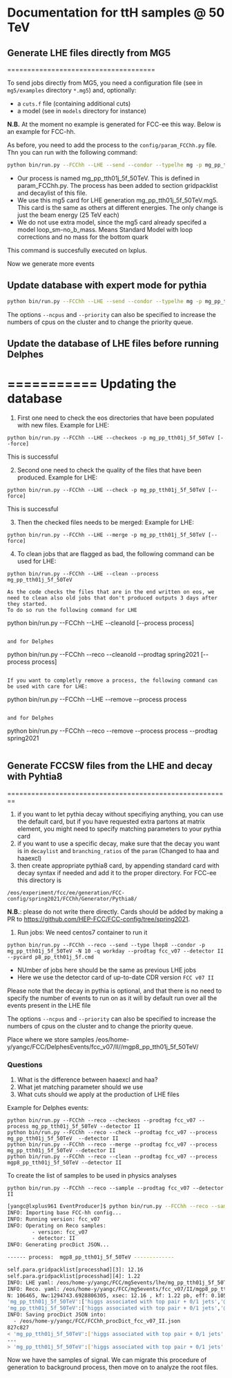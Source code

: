 # Documentation for ttH samples @ 50 TeV

## Generate LHE files directly from MG5
=====================================

To send jobs directly from MG5, you need a configuration file (see in ```mg5/examples``` directory ```*.mg5```) and, optionally:
   - a ```cuts.f``` file (containing additional cuts)
   - a model (see in ```models``` directory for instance)

**N.B.** At the moment no example is generated for FCC-ee this way. Below is an example for FCC-hh.

As before, you need to add the process to the ```config/param_FCChh.py``` file. Thn you can run with the following command:
```bash
python bin/run.py --FCChh --LHE --send --condor --typelhe mg -p mg_pp_tth01j_5f_50TeV --mg5card mg5/examples/mg_pp_tth01j_5f_50TeV.mg5 -N 1 -n 10000 -q espresso --centos7
```
- Our process is named mg_pp_tth01j_5f_50TeV. This is defined in param_FCChh.py. The process has been added to section  gridpacklist and decaylist of this file.
- We use this mg5 card for LHE generation mg_pp_tth01j_5f_50TeV.mg5. This card is the same as others at different energies. The only change is just the beam energy (25 TeV each)
- We do not use extra model, since the mg5 card already specifed a model loop_sm-no_b_mass. Means Standard Model with loop corrections and no mass for the bottom quark 

This command is succesfully executed on lxplus.

Now we generate more events
## Update database with expert mode for pythia
```bash
python bin/run.py --FCChh --LHE --send --condor --typelhe mg -p mg_pp_tth01j_5f_50TeV --mg5card mg5/examples/mg_pp_tth01j_5f_50TeV.mg5 -N 10 -n 100000 -q espresso --centos7
```

The options ```--ncpus``` and ```--priority``` can also be specified to increase the numbers of cpus on the cluster and to change the priority queue. 


## Update the database of LHE files before running Delphes
===========
Updating the database
==========================

1) First one need to check the eos directories that have been populated with new files. 
Example for LHE:
```
python bin/run.py --FCChh --LHE --checkeos -p mg_pp_tth01j_5f_50TeV [--force]
```
This is successful


2) Second one need to check the quality of the files that have been produced. 
Example for LHE:
```
python bin/run.py --FCChh --LHE --check -p mg_pp_tth01j_5f_50TeV [--force]
```
This is successful


3) Then the checked files needs to be merged:
Example for LHE:
```
python bin/run.py --FCChh --LHE --merge -p mg_pp_tth01j_5f_50TeV [--force]
```

4) To clean jobs that are flagged as bad, the following command can be used for LHE:
```
python bin/run.py --FCChh --LHE --clean --process mg_pp_tth01j_5f_50TeV
```

```
As the code checks the files that are in the end written on eos, we need to clean also old jobs that don't produced outputs 3 days after they started.
To do so run the following command for LHE
```
python bin/run.py --FCChh --LHE --cleanold [--process process]
```

and for Delphes
```
python bin/run.py --FCChh --reco --cleanold --prodtag spring2021 [--process process]
```

If you want to completly remove a process, the following command can be used with care for LHE:

```
python bin/run.py --FCChh --LHE --remove --process process 
```

and for Delphes
```
python bin/run.py --FCChh --reco --remove --process process --prodtag spring2021
```
```

## Generate FCCSW files from the LHE and decay with Pyhtia8
========================================================

1. if you want to let pythia decay without specifiying anything, you can use the default card, but if you have requested extra partons at matrix element, you might need to specify matching parameters to your pythia card
1. if you want to use a specific decay, make sure that the decay you want is in ```decaylist``` and ```branching_ratios``` of the ```param``` (Changed to haa and haaexcl)
1. then create appropriate pythia8 card, by appending standard card with decay syntax if needed and add it to the proper directory.
For FCC-ee this directory is
```
/eos/experiment/fcc/ee/generation/FCC-config/spring2021/FCChh/Generator/Pythia8/
```
**N.B.**: please do not write there directly. Cards should be added by making a PR to https://github.com/HEP-FCC/FCC-config/tree/spring2021.

1. Run jobs:
We need centos7 container to run it
```
python bin/run.py --FCChh --reco --send --type lhep8 --condor -p mg_pp_tth01j_5f_50TeV -N 10 -q workday --prodtag fcc_v07 --detector II --pycard p8_pp_tth01j_5f.cmd
```
- NUmber of jobs here should be the same as previous LHE jobs
- Here we use the detector card of up-to-date CDR version `FCC v07 II`

Please note that the decay in pythia is optional, and that there is no need to specify the number of events to run on as it will by default run over all the events present in the LHE file

The options ```--ncpus``` and ```--priority``` can also be specified to increase the numbers of cpus on the cluster and to change the priority queue. 

Place where we store samples /eos/home-y/yangc/FCC/DelphesEvents/fcc_v07/II//mgp8_pp_tth01j_5f_50TeV/

### Questions 
1. What is the difference between haaexcl and haa?
2. What jet matching parameter should we use
3. What cuts should we apply at the production of LHE files


Example for Delphes events:
```
python bin/run.py --FCChh --reco --checkeos --prodtag fcc_v07 --process mg_pp_tth01j_5f_50TeV --detector II
python bin/run.py --FCChh --reco --check --prodtag fcc_v07 --process mg_pp_tth01j_5f_50TeV  --detector II
python bin/run.py --FCChh --reco --merge --prodtag fcc_v07 --process mg_pp_tth01j_5f_50TeV --detector II
python bin/run.py --FCChh --reco --clean --prodtag fcc_v07 --process mgp8_pp_tth01j_5f_50TeV --detector II
```

To create the list of samples to be used in physics analyses
```
python bin/run.py --FCChh --reco --sample --prodtag fcc_v07 --detector II
```

```bash
[yangc@lxplus961 EventProducer]$ python bin/run.py --FCChh --reco --sample --prodtag fcc_v07 --detector II
INFO: Importing base FCC-hh config...
INFO: Running version: fcc_v07
INFO: Operating on Reco samples:
        - version: fcc_v07
        - detector: II
INFO: Generating procDict JSON...

------ process:  mgp8_pp_tth01j_5f_50TeV -------------

self.para.gridpacklist[processhad][3]: 12.16
self.para.gridpacklist[processhad][4]: 1.22
INFO: LHE yaml: /eos/home-y/yangc/FCC/mg5events/lhe/mg_pp_tth01j_5f_50TeV/merge.yaml
INFO: Reco. yaml: /eos/home-y/yangc/FCC/mg5events/fcc_v07/II/mgp8_pp_tth01j_5f_50TeV/merge.yaml
N: 106465, Nw:1294743.6928806305, xsec: 12.16 , kf: 1.22 pb, eff: 0.105
'mg_pp_tth01j_5f_50TeV':['higgs associated with top pair + 0/1 jets','@ 50 TeV, inclusive','xqcut = 80, qCut = 120','12.16','1.22','1.0']
'mg_pp_tth01j_5f_50TeV':['higgs associated with top pair + 0/1 jets','@ 50 TeV, inclusive','xqcut = 80, qCut = 120','12.16','1.22','0.105']
INFO: Saving procDict JSON into:
  - /eos/home-y/yangc/FCC/FCChh_procDict_fcc_v07_II.json
827c827
< 'mg_pp_tth01j_5f_50TeV':['higgs associated with top pair + 0/1 jets','@ 50 TeV, inclusive','xqcut = 80, qCut = 120','12.16','1.22','0.105'],
---
> 'mg_pp_tth01j_5f_50TeV':['higgs associated with top pair + 0/1 jets','@ 50 TeV, inclusive','xqcut = 80, qCut = 120','12.16','1.22','1.0'],
```

Now we have the samples of signal. We can migrate this procedure of generation to background process, then move on to analyze the root files.

